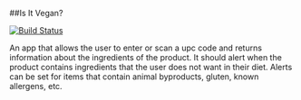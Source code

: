 ##Is It Vegan?

[![Build Status](https://travis-ci.org/is-it-vegan/is-it-vegan.svg)](https://travis-ci.org/is-it-vegan/is-it-vegan)

An app that allows the user to enter or scan a upc code and returns information about the ingredients of the product.  It should alert when the product contains ingredients that the user does not want in their diet.  Alerts can be set for items that contain animal byproducts, gluten, known allergens, etc.
